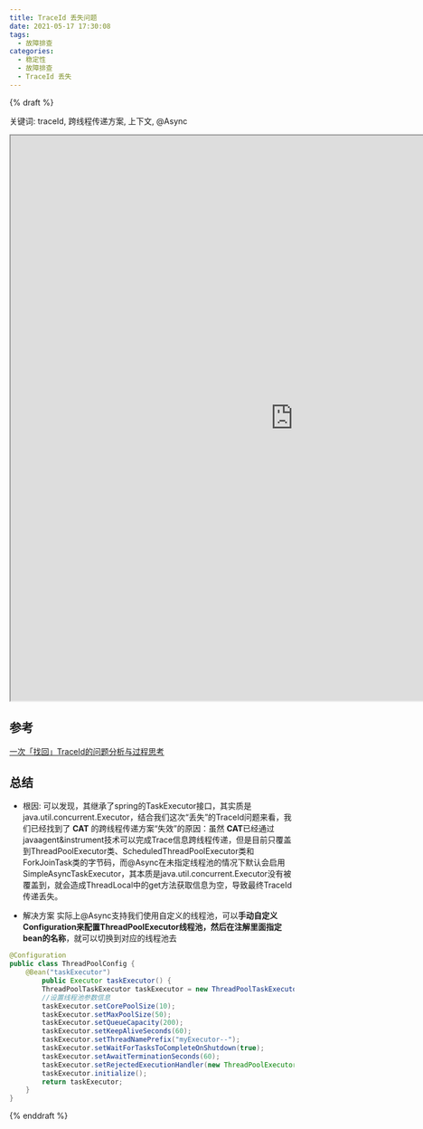 ```yaml
---
title: TraceId 丢失问题
date: 2021-05-17 17:30:08
tags:
  - 故障排查
categories:
  - 稳定性
  - 故障排查 
  - TraceId 丢失
---
```


<p></p>
<!-- more -->

{% draft %}

关键词:  traceId,  跨线程传递方案,  上下文,  @Async 

<iframe height='1000'   width='1000'   src="https://tech.meituan.com/2023/04/20/traceid-google-dapper-mtrace.html"  id="iframe1"></iframe>

## 参考
[一次「找回」TraceId的问题分析与过程思考](https://tech.meituan.com/2023/04/20/traceid-google-dapper-mtrace.html) 


## 总结
+ 根因:
可以发现，其继承了spring的TaskExecutor接口，其实质是java.util.concurrent.Executor，结合我们这次“丢失”的TraceId问题来看，我们已经找到了  **CAT** 的跨线程传递方案“失效”的原因：虽然 **CAT**已经通过javaagent&instrument技术可以完成Trace信息跨线程传递，但是目前只覆盖到ThreadPoolExecutor类、ScheduledThreadPoolExecutor类和ForkJoinTask类的字节码，而@Async在未指定线程池的情况下默认会启用SimpleAsyncTaskExecutor，其本质是java.util.concurrent.Executor没有被覆盖到，就会造成ThreadLocal中的get方法获取信息为空，导致最终TraceId传递丢失。


+ 解决方案
实际上@Async支持我们使用自定义的线程池，可以**手动自定义Configuration来配置ThreadPoolExecutor线程池，然后在注解里面指定bean的名称**，就可以切换到对应的线程池去
``` Java
@Configuration
public class ThreadPoolConfig {
	@Bean("taskExecutor")
	    public Executor taskExecutor() {
		ThreadPoolTaskExecutor taskExecutor = new ThreadPoolTaskExecutor();
		//设置线程池参数信息
		taskExecutor.setCorePoolSize(10);
		taskExecutor.setMaxPoolSize(50);
		taskExecutor.setQueueCapacity(200);
		taskExecutor.setKeepAliveSeconds(60);
		taskExecutor.setThreadNamePrefix("myExecutor--");
		taskExecutor.setWaitForTasksToCompleteOnShutdown(true);
		taskExecutor.setAwaitTerminationSeconds(60);
		taskExecutor.setRejectedExecutionHandler(new ThreadPoolExecutor.CallerRunsPolicy());
		taskExecutor.initialize();
		return taskExecutor;
	}
}
```

{% enddraft %}



